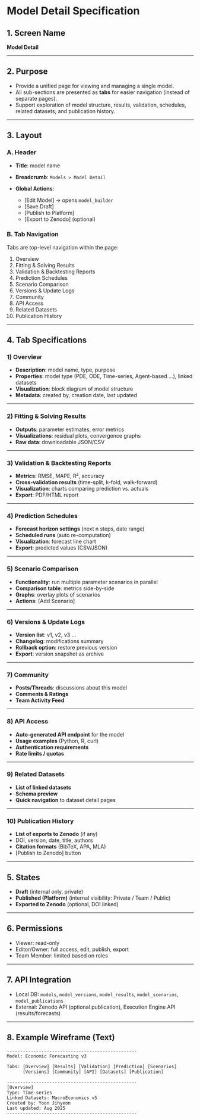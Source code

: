 # Model Detail Specification

## 1. Screen Name

**Model Detail**

---

## 2. Purpose

* Provide a unified page for viewing and managing a single model.
* All sub-sections are presented as **tabs** for easier navigation (instead of separate pages).
* Support exploration of model structure, results, validation, schedules, related datasets, and publication history.

---

## 3. Layout

### A. Header

* **Title**: model name
* **Breadcrumb**: `Models > Model Detail`
* **Global Actions**:

  * \[Edit Model] → opens `model_builder`
  * \[Save Draft]
  * \[Publish to Platform]
  * \[Export to Zenodo] (optional)

### B. Tab Navigation

Tabs are top-level navigation within the page:

1. Overview
2. Fitting & Solving Results
3. Validation & Backtesting Reports
4. Prediction Schedules
5. Scenario Comparison
6. Versions & Update Logs
7. Community
8. API Access
9. Related Datasets
10. Publication History

---

## 4. Tab Specifications

### 1) Overview

* **Description**: model name, type, purpose
* **Properties**: model type (PDE, ODE, Time-series, Agent-based …), linked datasets
* **Visualization**: block diagram of model structure
* **Metadata**: created by, creation date, last updated

---

### 2) Fitting & Solving Results

* **Outputs**: parameter estimates, error metrics
* **Visualizations**: residual plots, convergence graphs
* **Raw data**: downloadable JSON/CSV

---

### 3) Validation & Backtesting Reports

* **Metrics**: RMSE, MAPE, R², accuracy
* **Cross-validation results** (time-split, k-fold, walk-forward)
* **Visualization**: charts comparing prediction vs. actuals
* **Export**: PDF/HTML report

---

### 4) Prediction Schedules

* **Forecast horizon settings** (next n steps, date range)
* **Scheduled runs** (auto re-computation)
* **Visualization**: forecast line chart
* **Export**: predicted values (CSV/JSON)

---

### 5) Scenario Comparison

* **Functionality**: run multiple parameter scenarios in parallel
* **Comparison table**: metrics side-by-side
* **Graphs**: overlay plots of scenarios
* **Actions**: \[Add Scenario]

---

### 6) Versions & Update Logs

* **Version list**: v1, v2, v3 …
* **Changelog**: modifications summary
* **Rollback option**: restore previous version
* **Export**: version snapshot as archive

---

### 7) Community

* **Posts/Threads**: discussions about this model
* **Comments & Ratings**
* **Team Activity Feed**

---

### 8) API Access

* **Auto-generated API endpoint** for the model
* **Usage examples** (Python, R, curl)
* **Authentication requirements**
* **Rate limits / quotas**

---

### 9) Related Datasets

* **List of linked datasets**
* **Schema preview**
* **Quick navigation** to dataset detail pages

---

### 10) Publication History

* **List of exports to Zenodo** (if any)
* DOI, version, date, title, authors
* **Citation formats** (BibTeX, APA, MLA)
* \[Publish to Zenodo] button

---

## 5. States

* **Draft** (internal only, private)
* **Published (Platform)** (internal visibility: Private / Team / Public)
* **Exported to Zenodo** (optional, DOI linked)

---

## 6. Permissions

* Viewer: read-only
* Editor/Owner: full access, edit, publish, export
* Team Member: limited based on roles

---

## 7. API Integration

* Local DB: `models`, `model_versions`, `model_results`, `model_scenarios`, `model_publications`
* External: Zenodo API (optional publication), Execution Engine API (results/forecasts)

---

## 8. Example Wireframe (Text)

```
-------------------------------------------------
Model: Economic Forecasting v3

Tabs: [Overview] [Results] [Validation] [Prediction] [Scenarios] 
      [Versions] [Community] [API] [Datasets] [Publication]

-------------------------------------------------
[Overview]
Type: Time-series
Linked Datasets: MacroEconomics v5
Created by: Yoon Jihyeon
Last updated: Aug 2025
-------------------------------------------------
```
